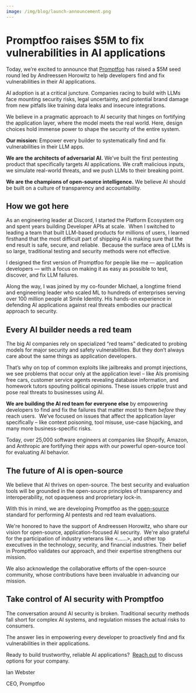 ```yaml
---
image: /img/blog/launch-announcement.png
---
```


# Promptfoo raises $5M to fix vulnerabilities in AI applications

Today, we’re excited to announce that [Promptfoo](https://www.promptfoo.dev/) has raised a $5M seed round led by Andreessen Horowitz to help developers find and fix vulnerabilities in their AI applications.

AI adoption is at a critical juncture. Companies racing to build with LLMs face mounting security risks, legal uncertainty, and potential brand damage from new pitfalls like training data leaks and insecure integrations.

We believe in a pragmatic approach to AI security that hinges on fortifying the application layer, where the model meets the real world. Here, design choices hold immense power to shape the security of the entire system.

**Our mission:** Empower every builder to systematically find and fix vulnerabilities in their LLM apps.

**We are the architects of adversarial AI.** We’ve built the first pentesting product that specifically targets AI applications. We craft malicious inputs, we simulate real-world threats, and we push LLMs to their breaking point.

**We are the champions of open-source intelligence.** We believe AI should be built on a culture of transparency and accountability.

## How we got here

As an engineering leader at Discord, I started the Platform Ecosystem org and spent years building Developer APIs at scale.  When I switched to leading a team that built LLM-based products for millions of users, I learned firsthand that the most difficult part of shipping AI is making sure that the end result is safe, secure, and reliable.  Because the surface area of LLMs is so large, traditional testing and security methods were not effective.

I designed the first version of Promptfoo for people like me — application developers — with a focus on making it as easy as possible to test, discover, and fix LLM failures.

Along the way, I was joined by my co-founder Michael, a longtime friend and engineering leader who scaled ML to hundreds of enterprises serving over 100 million people at Smile Identity. His hands-on experience in defending AI applications against real threats embodies our practical approach to security.

## Every AI builder needs a red team

The big AI companies rely on specialized “red teams” dedicated to probing models for major security and safety vulnerabilities. But they don’t always care about the same things as application developers.

That’s why on top of common exploits like jailbreaks and prompt injections, we see problems that occur only at the application level – like AIs promising free cars, customer service agents revealing database information, and homework tutors spouting political opinions. These issues cripple trust and pose real threats to businesses using AI.

**We are building the AI red team for everyone else** by empowering developers to find and fix the failures that matter most to them _before_ they reach users.  We’ve focused on issues that affect the application layer specifically – like context poisoning, tool misuse, use-case hijacking, and many more business-specific risks.

Today, over 25,000 software engineers at companies like Shopify, Amazon, and Anthropic are fortifying their apps with our powerful open-source tool for evaluating AI behavior.

## The future of AI is open-source

We believe that AI thrives on open-source. The best security and evaluation tools will be grounded in the open-source principles of transparency and interoperability, not opaqueness and proprietary lock-in.

With this in mind, we are developing Promptfoo as the [open-source](https://github.com/promptfoo/promptfoo) standard for performing AI pentests and red team evaluations.

We're honored to have the support of Andreessen Horowitz, who share our vision for open-source, application-focused AI security.  We're also grateful for the participation of industry veterans like <......>, and other top executives in the technology, security, and financial industries. Their belief in Promptfoo validates our approach, and their expertise strengthens our mission.

We also acknowledge the collaborative efforts of the open-source community, whose contributions have been invaluable in advancing our mission.

## Take control of AI security with Promptfoo

The conversation around AI security is broken. Traditional security methods fall short for complex AI systems, and regulation misses the actual risks to consumers.

The answer lies in empowering every developer to proactively find and fix vulnerabilities in their applications.

Ready to build trustworthy, reliable AI applications?  [Reach out](https://promptfoo.dev/contact/) to discuss options for your company.

Ian Webster

CEO, Promptfoo
